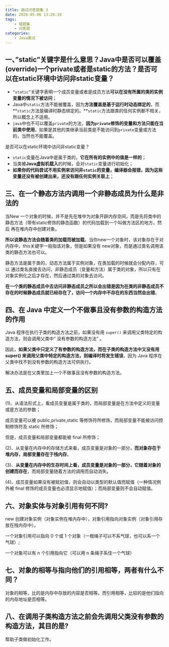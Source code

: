 ```yaml
---
title: 面试问答题集_3
date: 2020-05-06 13:26:19
tags: 
    - 错题集
    - 问答题
categories:
    - Java面试
---
```

## 一、”static”关键字是什么意思？Java中是否可以覆盖(override)一个private或者是static的方法？是否可以在static环境中访问非static变量？


* `“static”`关键字表明一个成员变量或者是成员方法**可以在没有所属的类的实例变量的情况下被访问**；
* Java中`static`方法不能被覆盖，因为**方法覆盖是基于运行时动态绑定的**，而**`static`方法是编译时静态绑定的。**`static`方法跟类的任何实例都不相关，所以概念上不适用。
* `java`中也不可以覆盖`private`的方法，**因为`private`修饰的变量和方法只能在当前类中使用**，如果是其他的类继承当前类是不能访问到`private`变量或方法的，当然也不能覆盖。

是否可以在static环境中访问非static变量？

- `static`变量在Java中是属于类的，**它在所有的实例中的值是一样的**；
- 当类被**Java虚拟机载入**的时候，会对`static`变量进行初始化；
- **如果你的代码尝试不用实例来访问非`static`的变量，编译器会报错，因为这些变量还没有被创建出来，还没有跟任何实例关联上**；

## 三、在一个静态方法内调用一个非静态成员为什么是非法的

当New 一个对象的时候，并不是先在堆中为对象开辟内存空间，而是先将类中的静态方法（带有static修饰的静态函数）的代码加载到一个叫做方法区的地方，然后 再在堆内存中创建对象。

**所以说静态方法会随着类的加载而被加载**。当你new一个对象时，该对象存在于对内存中，this关键字一般指该对象，但是如果没有 new对象，而是通过类名调用该类的静态方法也可以。

静态方法是属于类的，动态方法属于实例对象，在类加载的时候就会分配内存，可以 通过类名直接去访问，非静态成员（变量和方法）属于类的对象，所以只有在对象实例化之后才存在，然后通过类的对象去访问。

**在一个类的静态成员中去访问非静态成员之所以会出错是因为在类的非静态成员不存在的时候静态成员就已经存在了，访问一个内存中不存在的东西当然会出错**。

## 四、在 Java 中定义一个不做事且没有参数的构造方法的作用

Java 程序在执行子类的构造方法之前，如果没有用 `super()` 来调用父类特定的构造方法，则会调用父类中“ 没有参数的构造方法” 。

因此，**如果父类中只定义了有参数的构造方法，而在子类的构造方法中又没有用 super() 来调用父类中特定的构造方法，则编译时将发生错误**，因为 Java 程序在父类中找不到没有参数的构造方法可供执行。

解决办法是在父类里加上一个不做事且没有参数的构造方法。

## 五、成员变量和局部变量的区别

(1)、从语法形式上，看成员变量是属于类的，而局部变量是在方法中定义的变量或是方法的参数；

成员变量可以被 public,private,static 等修饰符所修饰，而局部变量不能被访问控制修饰符及 static 所修饰；

但是，成员变量和局部变量都能被 final 所修饰；

(2)、从变量在内存中的存储方式来看，成员变量是对象的一部分，**而对象存在于堆内存，局部变量存在于栈内存**。

(3)、**从变量在内存中的生存时间上看，成员变量是对象的一部分，它随着对象的创建而存在**，而局部变量随着方法的调用而自动消失。

(4)、成员变量如果没有被赋初值，则会自动以类型的默认值而赋值（一种情况例外被 final 修饰的成员变量也必须显示地赋值）；而局部变量则不会自动赋值。

## 六、对象实体与对象引用有何不同?

new 创建对象实例（对象实例在堆内存中），对象引用指向对象实例（对象引用存放在栈内存中）。

一个对象引用可以指向 0 个或 1 个对象（一根绳子可以不系气球，也可以系一个气球）; 

一个对象可以有 n 个引用指向它（可以用 n 条绳子系住一个气球）

## 七、对象的相等与指向他们的引用相等，两者有什么不同？

对象的相等，比的是内存中存放的内容是否相等。而引用相等，比较的是他们指向的内存地址是否相等。

## 八、在调用子类构造方法之前会先调用父类没有参数的构造方法，其目的是?

帮助子类做初始化工作。


